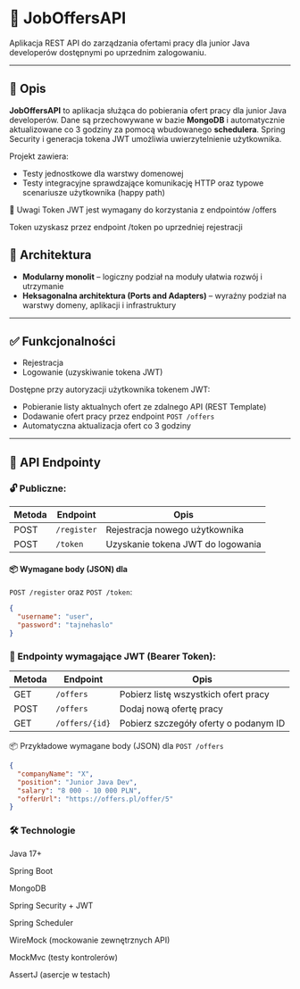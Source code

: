 # 💼 JobOffersAPI

Aplikacja REST API do zarządzania ofertami pracy dla junior Java developerów dostępnymi po uprzednim zalogowaniu.

---

## 📝 Opis

**JobOffersAPI** to aplikacja służąca do pobierania ofert pracy dla junior Java developerów.
Dane są przechowywane w bazie **MongoDB** i automatycznie aktualizowane co 3 godziny za pomocą wbudowanego **schedulera**.
Spring Security i generacja tokena JWT umożliwia uwierzytelnienie użytkownika.

Projekt zawiera:
- Testy jednostkowe dla warstwy domenowej
- Testy integracyjne sprawdzające komunikację HTTP oraz typowe scenariusze użytkownika (happy path)

📌 Uwagi
Token JWT jest wymagany do korzystania z endpointów /offers

Token uzyskasz przez endpoint /token po uprzedniej rejestracji


## 🧱 Architektura

- **Modularny monolit** – logiczny podział na moduły ułatwia rozwój i utrzymanie
- **Heksagonalna architektura (Ports and Adapters)** – wyraźny podział na warstwy domeny, aplikacji i infrastruktury

---

## ✅ Funkcjonalności

- Rejestracja
- Logowanie (uzyskiwanie tokena JWT)

Dostępne przy autoryzacji użytkownika tokenem JWT:

- Pobieranie listy aktualnych ofert ze zdalnego API (REST Template)
- Dodawanie ofert pracy przez endpoint `POST /offers`
- Automatyczna aktualizacja ofert co 3 godziny

---

## 📡 API Endpointy

### 🔓 Publiczne:

| Metoda | Endpoint    | Opis                              |
|--------|-------------|-----------------------------------|
| POST   | `/register` | Rejestracja nowego użytkownika    |
| POST   | `/token`    | Uzyskanie tokena JWT do logowania |

#### 📦 Wymagane body (JSON) dla 
`POST /register` oraz `POST /token`:

```json
{
  "username": "user",
  "password": "tajnehaslo"
}
```

### 🔐 Endpointy wymagające JWT (Bearer Token):

| Metoda | Endpoint       | Opis                                  |
| ------ | -------------- | ------------------------------------- |
| GET    | `/offers`      | Pobierz listę wszystkich ofert pracy  |
| POST   | `/offers`      | Dodaj nową ofertę pracy               |
| GET    | `/offers/{id}` | Pobierz szczegóły oferty o podanym ID |

📦 Przykładowe wymagane body (JSON) dla `POST /offers`
```json
{
  "companyName": "X",
  "position": "Junior Java Dev",
  "salary": "8 000 - 10 000 PLN",
  "offerUrl": "https://offers.pl/offer/5"
}
```

### 🛠️ Technologie
Java 17+

Spring Boot

MongoDB

Spring Security + JWT

Spring Scheduler

WireMock (mockowanie zewnętrznych API)

MockMvc (testy kontrolerów)

AssertJ (asercje w testach)

